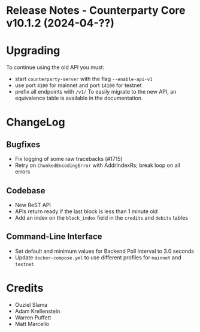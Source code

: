 # Release Notes - Counterparty Core v10.1.2 (2024-04-??)



# Upgrading

To continue using the old API you must:
- start `counterparty-server` with the flag `--enable-api-v1`
- use port `4100` for mainnet and port `14100` for testnet
- prefix all endpoints with `/v1/`
To easily migrate to the new API, an equivalence table is available in the documentation.

# ChangeLog

## Bugfixes
* Fix logging of some raw tracebacks (#1715) 
* Retry on `ChunkedEncodingError` with AddrIndexRs; break loop on all errors


## Codebase
* New ReST API
* APIs return ready if the last block is less than 1 minute old
* Add an index on the `block_index` field in the `credits` and `debits` tables

## Command-Line Interface
* Set default and minimum values for Backend Poll Interval to 3.0 seconds
* Update `docker-compose.yml` to use different profiles for `mainnet` and `testnet`

# Credits
* Ouziel Slama
* Adam Krellenstein
* Warren Puffett
* Matt Marcello
